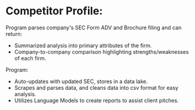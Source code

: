 # Competitor Profile:

Program parses company's SEC Form ADV and Brochure filing and can return:
- Summarized analysis into primary attributes of the firm.
- Company-to-company comparison highlighting strengths/weaknesses of each firm.

Program:
- Auto-updates with updated SEC, stores in a data lake.
- Scrapes and parses data, and cleans data into csv format for easy analysis.
- Utilizes Language Models to create reports to assist client pitches.
